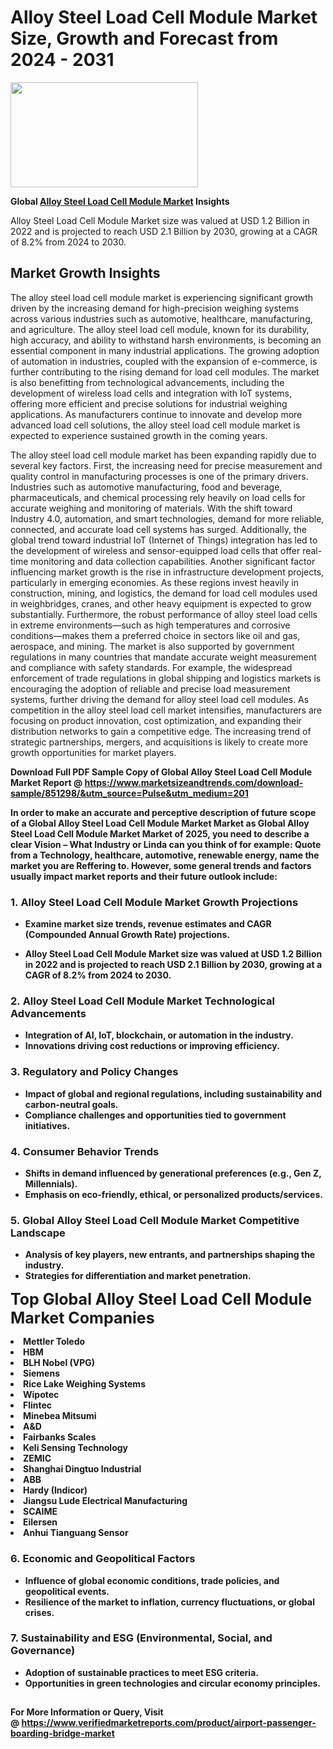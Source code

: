<H1>Alloy Steel Load Cell Module Market Size, Growth and Forecast from 2024 - 2031</H1><img class="aligncenter size-medium wp-image-584254" src="https://thirdeyenews.in/wp-content/uploads/2024/09/Global-Market-Research-300x168.jpeg" alt="" width="300" height="168" /><p><strong>Global&nbsp;<a href="https://www.marketsizeandtrends.com/download-sample/851298/&amp;utm_source=Pulse&amp;utm_medium=201">Alloy Steel Load Cell Module Market</a> Insights</strong></p><p>Alloy Steel Load Cell Module Market size was valued at USD 1.2 Billion in 2022 and is projected to reach USD 2.1 Billion by 2030, growing at a CAGR of 8.2% from 2024 to 2030.</p><p><h2>Market Growth Insights</h2> <p>The alloy steel load cell module market is experiencing significant growth driven by the increasing demand for high-precision weighing systems across various industries such as automotive, healthcare, manufacturing, and agriculture. The alloy steel load cell module, known for its durability, high accuracy, and ability to withstand harsh environments, is becoming an essential component in many industrial applications. The growing adoption of automation in industries, coupled with the expansion of e-commerce, is further contributing to the rising demand for load cell modules. The market is also benefitting from technological advancements, including the development of wireless load cells and integration with IoT systems, offering more efficient and precise solutions for industrial weighing applications. As manufacturers continue to innovate and develop more advanced load cell solutions, the alloy steel load cell module market is expected to experience sustained growth in the coming years.</p> <p><strong></strong></p> <p>The alloy steel load cell module market has been expanding rapidly due to several key factors. First, the increasing need for precise measurement and quality control in manufacturing processes is one of the primary drivers. Industries such as automotive manufacturing, food and beverage, pharmaceuticals, and chemical processing rely heavily on load cells for accurate weighing and monitoring of materials. With the shift toward Industry 4.0, automation, and smart technologies, demand for more reliable, connected, and accurate load cell systems has surged. Additionally, the global trend toward industrial IoT (Internet of Things) integration has led to the development of wireless and sensor-equipped load cells that offer real-time monitoring and data collection capabilities. Another significant factor influencing market growth is the rise in infrastructure development projects, particularly in emerging economies. As these regions invest heavily in construction, mining, and logistics, the demand for load cell modules used in weighbridges, cranes, and other heavy equipment is expected to grow substantially. Furthermore, the robust performance of alloy steel load cells in extreme environments—such as high temperatures and corrosive conditions—makes them a preferred choice in sectors like oil and gas, aerospace, and mining. The market is also supported by government regulations in many countries that mandate accurate weight measurement and compliance with safety standards. For example, the widespread enforcement of trade regulations in global shipping and logistics markets is encouraging the adoption of reliable and precise load measurement systems, further driving the demand for alloy steel load cell modules. As competition in the alloy steel load cell market intensifies, manufacturers are focusing on product innovation, cost optimization, and expanding their distribution networks to gain a competitive edge. The increasing trend of strategic partnerships, mergers, and acquisitions is likely to create more growth opportunities for market players. <p><strong></p><p><span class=""><strong>Download Full PDF Sample Copy of Global Alloy Steel Load Cell Module Market Report</strong> @ <a href="https://www.marketsizeandtrends.com/download-sample/851298/&amp;utm_source=Pulse&amp;utm_medium=201" target="_blank">https://www.marketsizeandtrends.com/download-sample/851298/&amp;utm_source=Pulse&amp;utm_medium=201</a></span></p><p>In order to make an accurate and perceptive description of future scope of a Global&nbsp;Alloy Steel Load Cell Module Market Market as Global&nbsp;Alloy Steel Load Cell Module Market Market of 2025, you need to describe a clear Vision &ndash; What Industry or Linda can you think of for example: Quote from a Technology, healthcare, automotive, renewable energy, name the market you are Reffering to. However, some general trends and factors usually impact market reports and their future outlook include:</p><h3>1.&nbsp;<strong>Alloy Steel Load Cell Module Market Growth Projections</strong></h3><ul><li>Examine market size trends, revenue estimates and CAGR (Compounded Annual Growth Rate) projections.</li><li><p>Alloy Steel Load Cell Module Market size was valued at USD 1.2 Billion in 2022 and is projected to reach USD 2.1 Billion by 2030, growing at a CAGR of 8.2% from 2024 to 2030.</p></li></ul><h3>2.&nbsp;<strong>Alloy Steel Load Cell Module Market Technological Advancements</strong></h3><ul><li>Integration of AI, IoT, blockchain, or automation in the industry.</li><li>Innovations driving cost reductions or improving efficiency.</li></ul><h3>3.&nbsp;<strong>Regulatory and Policy Changes</strong></h3><ul><li>Impact of global and regional regulations, including sustainability and carbon-neutral goals.</li><li>Compliance challenges and opportunities tied to government initiatives.</li></ul><h3>4.&nbsp;<strong>Consumer Behavior Trends</strong></h3><ul><li>Shifts in demand influenced by generational preferences (e.g., Gen Z, Millennials).</li><li>Emphasis on eco-friendly, ethical, or personalized products/services.</li></ul><h3>5.&nbsp;<strong>Global Alloy Steel Load Cell Module Market Competitive Landscape</strong></h3><ul><li>Analysis of key players, new entrants, and partnerships shaping the industry.</li><li>Strategies for differentiation and market penetration.</li></ul><p data-pm-slice="1 1 []"><span style="color: inherit; font-family: inherit; font-size: 25px;">Top Global Alloy Steel Load Cell Module Market Companies</span></p><div class="" data-test-id=""><p><li>Mettler Toledo</li><li> HBM</li><li> BLH Nobel (VPG)</li><li> Siemens</li><li> Rice Lake Weighing Systems</li><li> Wipotec</li><li> Flintec</li><li> Minebea Mitsumi</li><li> A&D</li><li> Fairbanks Scales</li><li> Keli Sensing Technology</li><li> ZEMIC</li><li> Shanghai Dingtuo Industrial</li><li> ABB</li><li> Hardy (Indicor)</li><li> Jiangsu Lude Electrical Manufacturing</li><li> SCAIME</li><li> Eilersen</li><li> Anhui Tianguang Sensor</li></p></div><h3>6.&nbsp;<strong>Economic and Geopolitical Factors</strong></h3><ul><li>Influence of global economic conditions, trade policies, and geopolitical events.</li><li>Resilience of the market to inflation, currency fluctuations, or global crises.</li></ul><h3>7.&nbsp;<strong>Sustainability and ESG (Environmental, Social, and Governance)</strong></h3><ul><li>Adoption of sustainable practices to meet ESG criteria.</li><li>Opportunities in green technologies and circular economy principles.</li></ul><h2><strong style="font-size: 14px;">For More Information or Query, Visit @&nbsp;</strong><a style="background-color: #ffffff; font-size: 14px;" href="https://www.marketsizeandtrends.com/report/alloy-steel-load-cell-module-market/" target="_blank">https://www.verifiedmarketreports.com/product/airport-passenger-boarding-bridge-market</a></h2>
